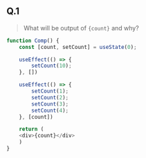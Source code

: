 ## Q.1

> What will be output of ```{count}``` and why?

```javascript
function Comp() {
	const [count, setCount] = useState(0);

	useEffect(() => {
		setCount(10);
	}, [])

	useEffect(() => {
	    setCount(1);
	    setCount(2);
	    setCount(3);
	    setCount(4);
	}, [count])

	return (
	<div>{count}</div>
	)
}

```